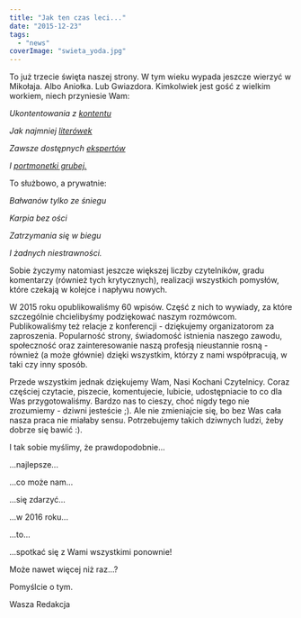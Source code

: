 ```yaml
---
title: "Jak ten czas leci..."
date: "2015-12-23"
tags:
  - "news"
coverImage: "swieta_yoda.jpg"
---
```


To już trzecie święta naszej strony. W tym wieku wypada jeszcze wierzyć w
Mikołaja. Albo Aniołka. Lub Gwiazdora. Kimkolwiek jest gość z wielkim workiem,
niech przyniesie Wam:

_Ukontentowania z [kontentu](http://techwriter.pl/langlydz-part-najn/)_

_Jak najmniej [literówek](http://techwriter.pl/literowki/)_

_Zawsze dostępnych [ekspertów](http://techwriter.pl/kim-jest-sme/)_

_I [portmonetki grubej.](http://techwriter.pl/category/news/oferty-pracy/)_

To służbowo, a prywatnie:

_Bałwanów tylko ze śniegu_

_Karpia bez ości_

_Zatrzymania się w biegu_

_I żadnych niestrawności._

Sobie życzymy natomiast jeszcze większej liczby czytelników, gradu komentarzy
(również tych krytycznych), realizacji wszystkich pomysłów, które czekają w
kolejce i napływu nowych.

W 2015 roku opublikowaliśmy 60 wpisów. Część z nich to wywiady, za które
szczególnie chcielibyśmy podziękować naszym rozmówcom. Publikowaliśmy też
relacje z konferencji - dziękujemy organizatorom za zaproszenia. Popularność
strony, świadomość istnienia naszego zawodu, społeczność oraz zainteresowanie
naszą profesją nieustannie rosną - również (a może głównie) dzięki wszystkim,
którzy z nami współpracują, w taki czy inny sposób.

Przede wszystkim jednak dziękujemy Wam, Nasi Kochani Czytelnicy. Coraz częściej
czytacie, piszecie, komentujecie, lubicie, udostępniacie to co dla Was
przygotowaliśmy. Bardzo nas to cieszy, choć nigdy tego nie zrozumiemy - dziwni
jesteście ;). Ale nie zmieniajcie się, bo bez Was cała nasza praca nie miałaby
sensu. Potrzebujemy takich dziwnych ludzi, żeby dobrze się bawić :).

I tak sobie myślimy, że prawdopodobnie...

...najlepsze...

...co może nam...

...się zdarzyć...

...w 2016 roku...

...to...

...spotkać się z Wami wszystkimi ponownie!

Może nawet więcej niż raz...?

Pomyślcie o tym.

Wasza Redakcja
